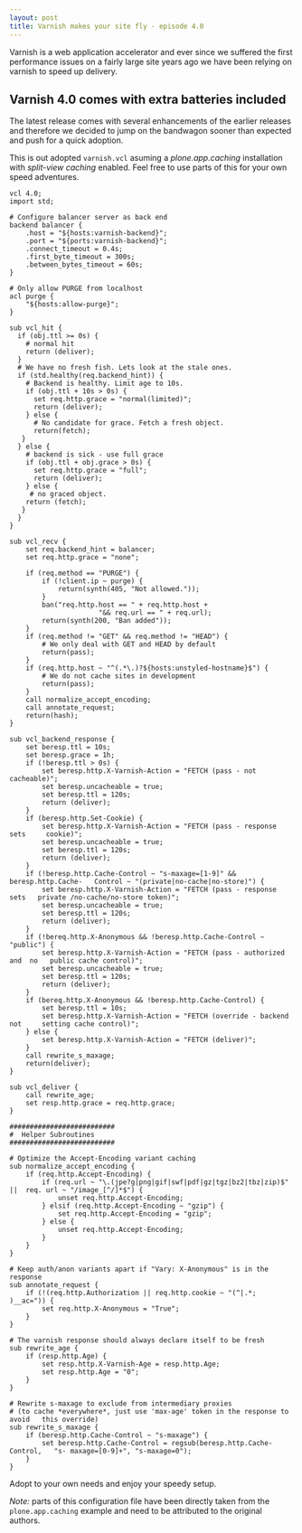 ```yaml
---
layout: post
title: Varnish makes your site fly - episode 4.0
---
```


Varnish is a web application accelerator and ever since we suffered the first
performance issues on a fairly large site years ago we have been relying on
varnish to speed up delivery.

## Varnish 4.0 comes with extra batteries included

The latest release comes with several enhancements of the earlier releases and
therefore we decided to jump on the bandwagon sooner than expected and push for a quick adoption.

This is out adopted `varnish.vcl` asuming a *plone.app.caching* installation with
*split-view caching* enabled. Feel free to use parts of this for your own speed
adventures.


    vcl 4.0;
    import std;

    # Configure balancer server as back end
    backend balancer {
        .host = "${hosts:varnish-backend}";
        .port = "${ports:varnish-backend}";
        .connect_timeout = 0.4s;
        .first_byte_timeout = 300s;
        .between_bytes_timeout = 60s;
    }

    # Only allow PURGE from localhost
    acl purge {
        "${hosts:allow-purge}";
    }

    sub vcl_hit {
      if (obj.ttl >= 0s) {
        # normal hit
        return (deliver);
      }
      # We have no fresh fish. Lets look at the stale ones.
      if (std.healthy(req.backend_hint)) {
        # Backend is healthy. Limit age to 10s.
        if (obj.ttl + 10s > 0s) {
          set req.http.grace = "normal(limited)";
          return (deliver);
        } else {
          # No candidate for grace. Fetch a fresh object.
          return(fetch);
       }
      } else {
        # backend is sick - use full grace
        if (obj.ttl + obj.grace > 0s) {
          set req.http.grace = "full";
          return (deliver);
        } else {
         # no graced object.
        return (fetch);
       }
      }
    }

    sub vcl_recv {
        set req.backend_hint = balancer;
        set req.http.grace = "none";

        if (req.method == "PURGE") {
            if (!client.ip ~ purge) {
                return(synth(405, "Not allowed."));
            }
            ban("req.http.host == " + req.http.host +
                          "&& req.url == " + req.url);
            return(synth(200, "Ban added"));
        }
        if (req.method != "GET" && req.method != "HEAD") {
            # We only deal with GET and HEAD by default
            return(pass);
        }
        if (req.http.host ~ "^(.*\.)?${hosts:unstyled-hostname}$") {
            # We do not cache sites in development
            return(pass);
        }
        call normalize_accept_encoding;
        call annotate_request;
        return(hash);
    }

    sub vcl_backend_response {
        set beresp.ttl = 10s;
        set beresp.grace = 1h;
        if (!beresp.ttl > 0s) {
            set beresp.http.X-Varnish-Action = "FETCH (pass - not cacheable)";
            set beresp.uncacheable = true;
            set beresp.ttl = 120s;
            return (deliver);
        }
        if (beresp.http.Set-Cookie) {
            set beresp.http.X-Varnish-Action = "FETCH (pass - response sets     cookie)";
            set beresp.uncacheable = true;
            set beresp.ttl = 120s;
            return (deliver);
        }
        if (!beresp.http.Cache-Control ~ "s-maxage=[1-9]" && beresp.http.Cache-   Control ~ "(private|no-cache|no-store)") {
            set beresp.http.X-Varnish-Action = "FETCH (pass - response sets   private /no-cache/no-store token)";
            set beresp.uncacheable = true;
            set beresp.ttl = 120s;
            return (deliver);
        }
        if (!bereq.http.X-Anonymous && !beresp.http.Cache-Control ~ "public") {
            set beresp.http.X-Varnish-Action = "FETCH (pass - authorized and  no   public cache control)";
            set beresp.uncacheable = true;
            set beresp.ttl = 120s;
            return (deliver);
        }
        if (bereq.http.X-Anonymous && !beresp.http.Cache-Control) {
            set beresp.ttl = 10s;
            set beresp.http.X-Varnish-Action = "FETCH (override - backend not     setting cache control)";
        } else {
            set beresp.http.X-Varnish-Action = "FETCH (deliver)";
        }
        call rewrite_s_maxage;
        return(deliver);
    }

    sub vcl_deliver {
        call rewrite_age;
        set resp.http.grace = req.http.grace;
    }

    ##########################
    #  Helper Subroutines
    ##########################

    # Optimize the Accept-Encoding variant caching
    sub normalize_accept_encoding {
        if (req.http.Accept-Encoding) {
            if (req.url ~ "\.(jpe?g|png|gif|swf|pdf|gz|tgz|bz2|tbz|zip)$" ||  req. url ~ "/image_[^/]*$") {
                unset req.http.Accept-Encoding;
            } elsif (req.http.Accept-Encoding ~ "gzip") {
                set req.http.Accept-Encoding = "gzip";
            } else {
                unset req.http.Accept-Encoding;
            }
        }
    }

    # Keep auth/anon variants apart if "Vary: X-Anonymous" is in the response
    sub annotate_request {
        if (!(req.http.Authorization || req.http.cookie ~ "(^|.*; )__ac=")) {
            set req.http.X-Anonymous = "True";
        }
    }

    # The varnish response should always declare itself to be fresh
    sub rewrite_age {
        if (resp.http.Age) {
            set resp.http.X-Varnish-Age = resp.http.Age;
            set resp.http.Age = "0";
        }
    }

    # Rewrite s-maxage to exclude from intermediary proxies
    # (to cache *everywhere*, just use 'max-age' token in the response to   avoid   this override)
    sub rewrite_s_maxage {
        if (beresp.http.Cache-Control ~ "s-maxage") {
            set beresp.http.Cache-Control = regsub(beresp.http.Cache-Control,   "s- maxage=[0-9]+", "s-maxage=0");
        }
    }


Adopt to your own needs and enjoy your speedy setup.

*Note:* parts of this configuration file have been directly taken from the
`plone.app.caching` example and need to be attributed to the original authors.
